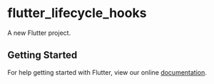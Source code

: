 # flutter_lifecycle_hooks

A new Flutter project.

## Getting Started

For help getting started with Flutter, view our online
[documentation](https://flutter.io/).
